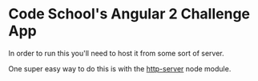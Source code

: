 # Code School's Angular 2 Challenge App

In order to run this you'll need to host it from some sort of server.  

One super easy way to do this is with the [http-server](https://www.npmjs.com/package/http-server) node module. 
